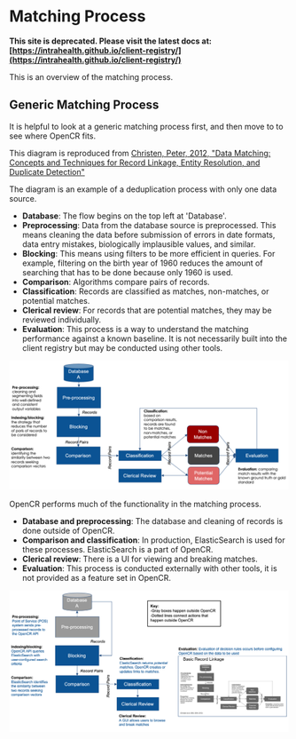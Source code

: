 # Matching Process

**This site is deprecated. Please visit the latest docs at:[https://intrahealth.github.io/client-registry/](https://intrahealth.github.io/client-registry/)**

This is an overview of the matching process. 

## Generic Matching Process

It is helpful to look at a generic matching process first, and then move to to see where OpenCR fits.

This diagram is reproduced from [Christen, Peter, 2012, "Data Matching: Concepts and Techniques for Record Linkage, Entity Resolution, and Duplicate Detection"](https://www.springer.com/gp/book/9783642311635)

The diagram is an example of a deduplication process with only one data source. 

* **Database**: The flow begins on the top left at 'Database'.
* **Preprocessing**: Data from the database source is preprocessed. This means cleaning the data before submission of errors in date formats, data entry mistakes, biologically implausible values, and similar.
* **Blocking**: This means using filters to be more efficient in queries. For example, filtering on the birth year of 1960 reduces the amount of searching that has to be done because only 1960 is used.
* **Comparison**: Algorithms compare pairs of records.
* **Classification**: Records are classified as matches, non-matches, or potential matches. 
* **Clerical review**: For records that are potential matches, they may be reviewed individually.
* **Evaluation**: This process is a way to understand the matching performance against a known baseline. It is not necessarily built into the client registry but may be conducted using other tools.

![Overall matching process](images/matchingprocess.png)

OpenCR performs much of the functionality in the matching process.

* **Database and preprocessing**: The database and cleaning of records is done outside of OpenCR.
* **Comparison and classification**: In production, ElasticSearch is used for these processes. ElasticSearch is a part of OpenCR.
* **Clerical review**: There is a UI for viewing and breaking matches. 
* **Evaluation**: This process is conducted externally with other tools, it is not provided as a feature set in OpenCR. 


![OpenCR matching process](images/matchingprocessopencr.png)

